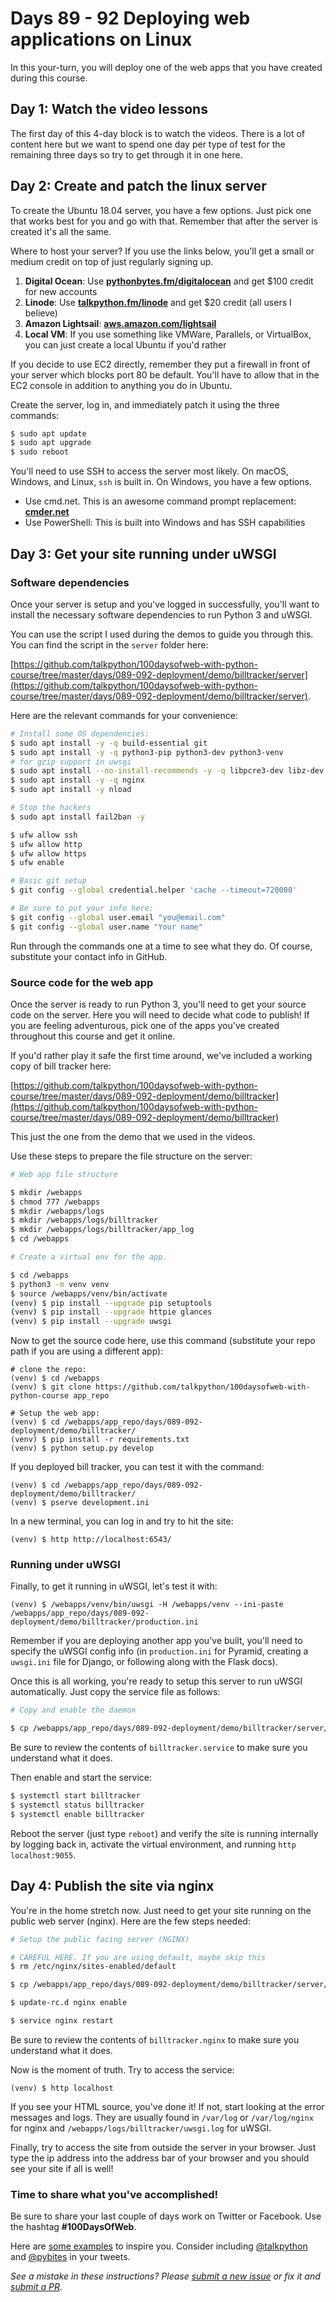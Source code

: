 # Days 89 - 92 Deploying web applications on Linux

In this your-turn, you will deploy one of the web apps that you have created during this course.

## Day 1: Watch the video lessons

The first day of this 4-day block is to watch the videos. There is a lot of content here but we want to spend one day per type of test for the remaining three days so try to get through it in one here.

## Day 2: Create and patch the linux server 

To create the Ubuntu 18.04 server, you have a few options. Just pick one that works best for you and go with that. Remember that after the server is created it's all the same.

Where to host your server? If you use the links below, you'll get a small or medium credit on top of just regularly signing up.

1. **Digital Ocean**: Use [**pythonbytes.fm/digitalocean**](https://pythonbytes.fm/digitalocean) and get $100 credit for new accounts
2. **Linode**: Use [**talkpython.fm/linode**](https://talkpython.fm/linode) and get $20 credit (all users I believe)
3. **Amazon Lightsail**: [**aws.amazon.com/lightsail**](https://aws.amazon.com/lightsail/)
4. **Local VM**: If you use something like VMWare, Parallels, or VirtualBox, you can just create a local Ubuntu if you'd rather

If you decide to use EC2 directly, remember they put a firewall in front of your server which blocks port 80 be default. You'll have to allow that in the EC2 console in addition to anything you do in Ubuntu.

Create the server, log in, and immediately patch it using the three commands:

```bash
$ sudo apt update
$ sudo apt upgrade
$ sudo reboot
```

You'll need to use SSH to access the server most likely. On macOS, Windows, and Linux, `ssh` is built in. On Windows, you have a few options.

* Use cmd.net. This is an awesome command prompt replacement: **[cmder.net](http://cmder.net/)**
* Use PowerShell: This is built into Windows and has SSH capabilities

## Day 3: Get your site running under uWSGI

### Software dependencies

Once your server is setup and you've logged in successfully, you'll want to install the necessary software dependencies to run Python 3 and uWSGI.

You can use the script I used during the demos to guide you through this. You can find the script in the `server` folder here:

[https://github.com/talkpython/100daysofweb-with-python-course/tree/master/days/089-092-deployment/demo/billtracker/server](https://github.com/talkpython/100daysofweb-with-python-course/tree/master/days/089-092-deployment/demo/billtracker/server). 

Here are the relevant commands for your convenience:

```bash
# Install some OS dependencies:
$ sudo apt install -y -q build-essential git
$ sudo apt install -y -q python3-pip python3-dev python3-venv
# for gzip support in uwsgi
$ sudo apt install --no-install-recommends -y -q libpcre3-dev libz-dev
$ sudo apt install -y -q nginx
$ sudo apt install -y nload

# Stop the hackers
$ sudo apt install fail2ban -y

$ ufw allow ssh
$ ufw allow http
$ ufw allow https
$ ufw enable

# Basic git setup
$ git config --global credential.helper 'cache --timeout=720000'

# Be sure to put your info here:
$ git config --global user.email "you@email.com"
$ git config --global user.name "Your name"
```

Run through the commands one at a time to see what they do. Of course, substitute your contact info in GitHub.

### Source code for the web app

Once the server is ready to run Python 3, you'll need to get your source code on the server. Here you will need to decide what code to publish! If you are feeling adventurous, pick one of the apps you've created throughout this course and get it online. 

If you'd rather play it safe the first time around, we've included a working copy of bill tracker here:

[https://github.com/talkpython/100daysofweb-with-python-course/tree/master/days/089-092-deployment/demo/billtracker](https://github.com/talkpython/100daysofweb-with-python-course/tree/master/days/089-092-deployment/demo/billtracker)

This just the one from the demo that we used in the videos. 

Use these steps to prepare the file structure on the server:

```bash
# Web app file structure

$ mkdir /webapps
$ chmod 777 /webapps
$ mkdir /webapps/logs
$ mkdir /webapps/logs/billtracker
$ mkdir /webapps/logs/billtracker/app_log
$ cd /webapps

# Create a virtual env for the app.

$ cd /webapps
$ python3 -m venv venv
$ source /webapps/venv/bin/activate
(venv) $ pip install --upgrade pip setuptools
(venv) $ pip install --upgrade httpie glances
(venv) $ pip install --upgrade uwsgi
```

Now to get the source code here, use this command (substitute your repo path if you are using a different app):

```
# clone the repo:
(venv) $ cd /webapps
(venv) $ git clone https://github.com/talkpython/100daysofweb-with-python-course app_repo

# Setup the web app:
(venv) $ cd /webapps/app_repo/days/089-092-deployment/demo/billtracker/
(venv) $ pip install -r requirements.txt
(venv) $ python setup.py develop
```

If you deployed bill tracker, you can test it with the command:

```
(venv) $ cd /webapps/app_repo/days/089-092-deployment/demo/billtracker/
(venv) $ pserve development.ini 
```

In a new terminal, you can log in and try to hit the site:

```
(venv) $ http http://localhost:6543/
```

### Running under uWSGI

Finally, to get it running in uWSGI, let's test it with:

```
(venv) $ /webapps/venv/bin/uwsgi -H /webapps/venv --ini-paste /webapps/app_repo/days/089-092-deployment/demo/billtracker/production.ini
```

Remember if you are deploying another app you've built, you'll need to specify the uWSGI config info (in `production.ini` for Pyramid, creating a `uwsgi.ini` file for Django, or following along with the Flask docs).

Once this is all working, you're ready to setup this server to run uWSGI automatically. Just copy the service file as follows:

```bash
# Copy and enable the daemon

$ cp /webapps/app_repo/days/089-092-deployment/demo/billtracker/server/billtracker.service /etc/systemd/system/billtracker.service
```

Be sure to review the contents of `billtracker.service` to make sure you understand what it does.

Then enable and start the service:

```bash
$ systemctl start billtracker
$ systemctl status billtracker
$ systemctl enable billtracker
```

Reboot the server (just type `reboot`) and verify the site is running internally by logging back in, activate the virtual environment, and running `http localhost:9055`.

## Day 4: Publish the site via nginx

You're in the home stretch now. Just need to get your site running on the public web server (nginx). Here are the few steps needed:

```bash
# Setup the public facing server (NGINX)

# CAREFUL HERE. If you are using default, maybe skip this
$ rm /etc/nginx/sites-enabled/default

$ cp /webapps/app_repo/days/089-092-deployment/demo/billtracker/server/billtracker.nginx /etc/nginx/sites-enabled/billtracker.nginx

$ update-rc.d nginx enable

$ service nginx restart
```

Be sure to review the contents of `billtracker.nginx` to make sure you understand what it does.

Now is the moment of truth. Try to access the service:

```
(venv) $ http localhost
```

If you see your HTML source, you've done it! If not, start looking at the error messages and logs. They are usually found in `/var/log` or `/var/log/nginx` for nginx and `/webapps/logs/billtracker/uwsgi.log` for uWSGI.

Finally, try to access the site from outside the server in your browser. Just type the ip address into the address bar of your browser and you should see your site if all is well!

### Time to share what you've accomplished!

Be sure to share your last couple of days work on Twitter or Facebook. Use the hashtag **#100DaysOfWeb**. 

Here are [some examples](https://twitter.com/search?q=%23100DaysOfCode) to inspire you. Consider including [@talkpython](https://twitter.com/talkpython) and [@pybites](https://twitter.com/pybites) in your tweets.

*See a mistake in these instructions? Please [submit a new issue](https://github.com/talkpython/100daysofweb-with-python-course/issues) or fix it and [submit a PR](https://github.com/talkpython/100daysofweb-with-python-course/pulls).*


